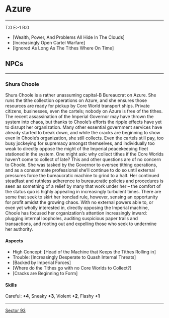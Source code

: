 # Azure
___

T:0 E:-1 R:0
- [Wealth, Power, And Problems All Hide In The Clouds]
- [Increasingly Open Cartel Warfare]
- [Ignored As Long As The Tithes Where On Time]

## NPCs
___
### Shura Choole

Shura Choole is a rather unassuming capital-B Bureaucrat on Azure. She runs the tithe collection operations on Azure, and she ensures those resources are ready for pickup by Core World transport ships. Private citizens, businesses, even the cartels; nobody on Azure is free of the tithes. The recent assassination of the Imperial Governor may have thrown the system into chaos, but thanks to Choole’s efforts the ripple effects have yet to disrupt her organization. Many other essential government services have already started to break down, and while the cracks are beginning to show even in Choole’s organization, she still collects. Even the cartels still pay, too busy jockeying for supremacy amongst themselves, and individually too weak to directly oppose the might of the Imperial peacekeeping fleet stationed in the system.
One might ask: why collect tithes if the Core Worlds haven’t come to collect of late? This and other questions are of no concern to Choole. She was tasked by the Governor to oversee tithing operations, and as a consummate professional she’ll continue to do so until external pressures force the bureaucratic machine to grind to a halt. Her continued steadfast and ruthless adherence to bureaucratic policies and procedures is seen as something of a relief by many that work under her – the comfort of the status quo is highly appealing in increasingly turbulent times. There are some that seek to skirt her ironclad rule, however, sensing an opportunity for profit amidst the growing chaos. With no external powers able to, or even yet wholly interested in, directly opposing the Imperial machine, Choole has focused her organization’s attention increasingly inward: plugging internal loopholes, auditing suspicious paper trails and transactions, and rooting out and expelling those who seek to undermine her authority.

#### Aspects
- High Concept: [Head of the Machine that Keeps the Tithes Rolling in]
- Trouble: [Increasingly Desperate to Quash Internal Threats]
- [Backed by Imperial Forces]
- [Where do the Tithes go with no Core Worlds to Collect?]
- [Cracks are Beginning to Form]

#### Skills
Careful: **+4**, Sneaky **+3**, Violent **+2**, Flashy **+1**

___
[Sector 93](../../Sector93.md)